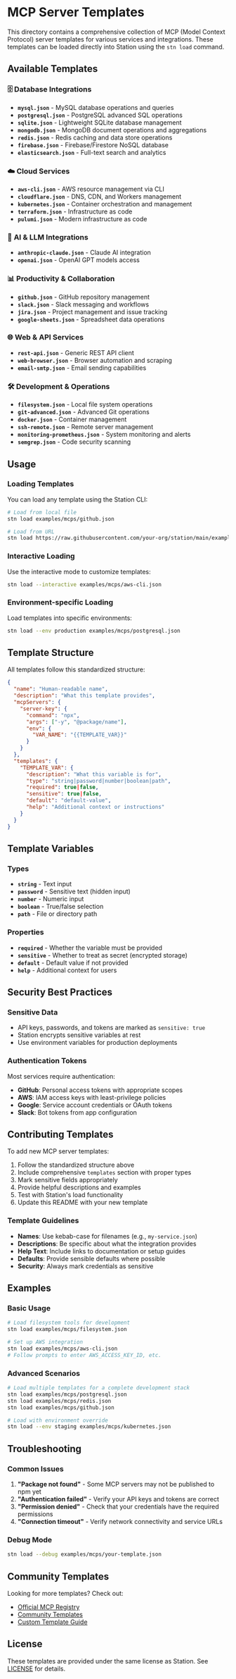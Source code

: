 # MCP Server Templates

This directory contains a comprehensive collection of MCP (Model Context Protocol) server templates for various services and integrations. These templates can be loaded directly into Station using the `stn load` command.

## Available Templates

### 🗄️ **Database Integrations**
- **`mysql.json`** - MySQL database operations and queries
- **`postgresql.json`** - PostgreSQL advanced SQL operations  
- **`sqlite.json`** - Lightweight SQLite database management
- **`mongodb.json`** - MongoDB document operations and aggregations
- **`redis.json`** - Redis caching and data store operations
- **`firebase.json`** - Firebase/Firestore NoSQL database
- **`elasticsearch.json`** - Full-text search and analytics

### ☁️ **Cloud Services**
- **`aws-cli.json`** - AWS resource management via CLI
- **`cloudflare.json`** - DNS, CDN, and Workers management
- **`kubernetes.json`** - Container orchestration and management
- **`terraform.json`** - Infrastructure as code
- **`pulumi.json`** - Modern infrastructure as code

### 🤖 **AI & LLM Integrations**
- **`anthropic-claude.json`** - Claude AI integration
- **`openai.json`** - OpenAI GPT models access

### 📊 **Productivity & Collaboration**
- **`github.json`** - GitHub repository management
- **`slack.json`** - Slack messaging and workflows
- **`jira.json`** - Project management and issue tracking
- **`google-sheets.json`** - Spreadsheet data operations

### 🌐 **Web & API Services**
- **`rest-api.json`** - Generic REST API client
- **`web-browser.json`** - Browser automation and scraping
- **`email-smtp.json`** - Email sending capabilities

### 🛠️ **Development & Operations**
- **`filesystem.json`** - Local file system operations
- **`git-advanced.json`** - Advanced Git operations
- **`docker.json`** - Container management
- **`ssh-remote.json`** - Remote server management
- **`monitoring-prometheus.json`** - System monitoring and alerts
- **`semgrep.json`** - Code security scanning

## Usage

### Loading Templates

You can load any template using the Station CLI:

```bash
# Load from local file
stn load examples/mcps/github.json

# Load from URL
stn load https://raw.githubusercontent.com/your-org/station/main/examples/mcps/github.json
```

### Interactive Loading

Use the interactive mode to customize templates:

```bash
stn load --interactive examples/mcps/aws-cli.json
```

### Environment-specific Loading

Load templates into specific environments:

```bash
stn load --env production examples/mcps/postgresql.json
```

## Template Structure

All templates follow this standardized structure:

```json
{
  "name": "Human-readable name",
  "description": "What this template provides",
  "mcpServers": {
    "server-key": {
      "command": "npx",
      "args": ["-y", "@package/name"],
      "env": {
        "VAR_NAME": "{{TEMPLATE_VAR}}"
      }
    }
  },
  "templates": {
    "TEMPLATE_VAR": {
      "description": "What this variable is for",
      "type": "string|password|number|boolean|path",
      "required": true|false,
      "sensitive": true|false,
      "default": "default-value",
      "help": "Additional context or instructions"
    }
  }
}
```

## Template Variables

### Types
- **`string`** - Text input
- **`password`** - Sensitive text (hidden input)
- **`number`** - Numeric input
- **`boolean`** - True/false selection
- **`path`** - File or directory path

### Properties
- **`required`** - Whether the variable must be provided
- **`sensitive`** - Whether to treat as secret (encrypted storage)
- **`default`** - Default value if not provided
- **`help`** - Additional context for users

## Security Best Practices

### Sensitive Data
- API keys, passwords, and tokens are marked as `sensitive: true`
- Station encrypts sensitive variables at rest
- Use environment variables for production deployments

### Authentication Tokens
Most services require authentication:
- **GitHub**: Personal access tokens with appropriate scopes
- **AWS**: IAM access keys with least-privilege policies  
- **Google**: Service account credentials or OAuth tokens
- **Slack**: Bot tokens from app configuration

## Contributing Templates

To add new MCP server templates:

1. Follow the standardized structure above
2. Include comprehensive `templates` section with proper types
3. Mark sensitive fields appropriately
4. Provide helpful descriptions and examples
5. Test with Station's load functionality
6. Update this README with your new template

### Template Guidelines

- **Names**: Use kebab-case for filenames (e.g., `my-service.json`)
- **Descriptions**: Be specific about what the integration provides
- **Help Text**: Include links to documentation or setup guides
- **Defaults**: Provide sensible defaults where possible
- **Security**: Always mark credentials as sensitive

## Examples

### Basic Usage
```bash
# Load filesystem tools for development
stn load examples/mcps/filesystem.json

# Set up AWS integration  
stn load examples/mcps/aws-cli.json
# Follow prompts to enter AWS_ACCESS_KEY_ID, etc.
```

### Advanced Scenarios
```bash
# Load multiple templates for a complete development stack
stn load examples/mcps/postgresql.json
stn load examples/mcps/redis.json  
stn load examples/mcps/github.json

# Load with environment override
stn load --env staging examples/mcps/kubernetes.json
```

## Troubleshooting

### Common Issues

1. **"Package not found"** - Some MCP servers may not be published to npm yet
2. **"Authentication failed"** - Verify your API keys and tokens are correct
3. **"Permission denied"** - Check that your credentials have the required permissions
4. **"Connection timeout"** - Verify network connectivity and service URLs

### Debug Mode
```bash
stn load --debug examples/mcps/your-template.json
```

## Community Templates

Looking for more templates? Check out:
- [Official MCP Registry](https://github.com/modelcontextprotocol/servers)
- [Community Templates](https://github.com/your-org/station-templates)
- [Custom Template Guide](../../docs/TEMPLATE_EXAMPLES.md)

## License

These templates are provided under the same license as Station. See [LICENSE](../../LICENSE) for details.